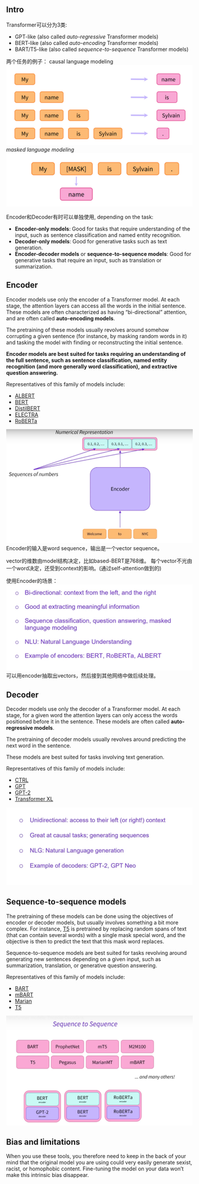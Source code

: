 ## Intro

Transformer可以分为3类:

-   GPT-like (also called _auto-regressive_ Transformer models)
-   BERT-like (also called _auto-encoding_ Transformer models)
-   BART/T5-like (also called _sequence-to-sequence_ Transformer models)

两个任务的例子：
causal language modeling
![](Pasted%20image%2020210628223728.png)
_masked language modeling_
![](Pasted%20image%2020210628223747.png)



Encoder和Decoder有时可以单独使用, depending on the task:

-   **Encoder-only models**: Good for tasks that require understanding of the input, such as sentence classification and named entity recognition.
-   **Decoder-only models**: Good for generative tasks such as text generation.
-   **Encoder-decoder models** or **sequence-to-sequence models**: Good for generative tasks that require an input, such as translation or summarization.

## Encoder


Encoder models use only the encoder of a Transformer model. At each stage, the attention layers can access all the words in the initial sentence. These models are often characterized as having “bi-directional” attention, and are often called **auto-encoding models**.

The pretraining of these models usually revolves around somehow corrupting a given sentence (for instance, by masking random words in it) and tasking the model with finding or reconstructing the initial sentence.

**Encoder models are best suited for tasks requiring an understanding of the full sentence, such as sentence classification, named entity recognition (and more generally word classification), and extractive question answering.**

Representatives of this family of models include:

-   [ALBERT](https://huggingface.co/transformers/model_doc/albert.html)
-   [BERT](https://huggingface.co/transformers/model_doc/bert.html)
-   [DistilBERT](https://huggingface.co/transformers/model_doc/distilbert.html)
-   [ELECTRA](https://huggingface.co/transformers/model_doc/electra.html)
-   [RoBERTa](https://huggingface.co/transformers/model_doc/roberta.html)


![](Pasted%20image%2020210628235445.png)
Encoder的输入是word sequence，输出是一个vector sequence。

vector的维数由model结构决定，比如based-BERT是768维。
每个vector不光由一个word决定，还受到context的影响。(通过self-attention做到的)

使用Encoder的场景：
![](Pasted%20image%2020210629000116.png)
可以用encoder抽取出vectors，然后接到其他网络中做后续处理。

## Decoder
Decoder models use only the decoder of a Transformer model. At each stage, for a given word the attention layers can only access the words positioned before it in the sentence. These models are often called **auto-regressive models**.

The pretraining of decoder models usually revolves around predicting the next word in the sentence.

These models are best suited for tasks involving text generation.

Representatives of this family of models include:

-   [CTRL](https://huggingface.co/transformers/model_doc/ctrl.html)
-   [GPT](https://huggingface.co/transformers/model_doc/gpt.html)
-   [GPT-2](https://huggingface.co/transformers/model_doc/gpt2.html)
-   [Transformer XL](https://huggingface.co/transformers/model_doc/transformerxl.html)

![](Pasted%20image%2020210629001719.png)




## Sequence-to-sequence models


The pretraining of these models can be done using the objectives of encoder or decoder models, but usually involves something a bit more complex. For instance, [T5](https://huggingface.co/t5-base) is pretrained by replacing random spans of text (that can contain several words) with a single mask special word, and the objective is then to predict the text that this mask word replaces.

Sequence-to-sequence models are best suited for tasks revolving around generating new sentences depending on a given input, such as summarization, translation, or generative question answering.

Representatives of this family of models include:

-   [BART](https://huggingface.co/transformers/model_doc/bart.html)
-   [mBART](https://huggingface.co/transformers/model_doc/mbart.html)
-   [Marian](https://huggingface.co/transformers/model_doc/marian.html)
-   [T5](https://huggingface.co/transformers/model_doc/t5.html)


![](Pasted%20image%2020210629002730.png)





## Bias and limitations
When you use these tools, you therefore need to keep in the back of your mind that the original model you are using could very easily generate sexist, racist, or homophobic content. Fine-tuning the model on your data won’t make this intrinsic bias disappear.



